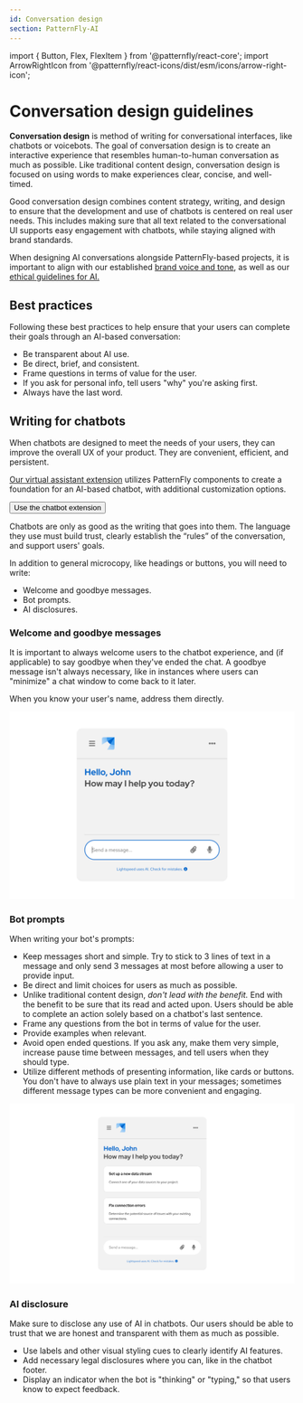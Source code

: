 ```yaml
---
id: Conversation design
section: PatternFly-AI
---
```


import { Button, Flex, FlexItem } from '@patternfly/react-core';
import ArrowRightIcon from '@patternfly/react-icons/dist/esm/icons/arrow-right-icon';


# Conversation design guidelines

**Conversation design** is method of writing for conversational interfaces, like chatbots or voicebots. The goal of conversation design is to create an interactive experience that resembles human-to-human conversation as much as possible. Like traditional content design, conversation design is focused on using words to make experiences clear, concise, and well-timed.

Good conversation design combines content strategy, writing, and design to ensure that the development and use of chatbots is centered on real user needs. This includes making sure that all text related to the conversational UI supports easy engagement with chatbots, while staying aligned with brand standards.

When designing AI conversations alongside PatternFly-based projects, it is important to align with our established [brand voice and tone](/ux-writing/brand-voice-and-tone), as well as our [ethical guidelines for AI.](/patternfly-ai/ai-guidelines)

## Best practices 

Following these best practices to help ensure that your users can complete their goals through an AI-based conversation: 

- Be transparent about AI use. 
- Be direct, brief, and consistent. 
- Frame questions in terms of value for the user.
- If you ask for personal info, tell users "why" you're asking first. 
- Always have the last word.

## Writing for chatbots

When chatbots are designed to meet the needs of your users, they can improve the overall UX of your product. They are convenient, efficient, and persistent. 

[Our virtual assistant extension](/patternfly-ai/chatbot/about-chatbot) utilizes PatternFly components to create a foundation for an AI-based chatbot, with additional customization options.

<Flex>
<FlexItem>
<Button component="a" href="/patternfly-ai/chatbot/about-chatbot" target="_blank" variant="primary" size="lg">Use the chatbot extension <ArrowRightIcon /></Button>
</FlexItem>
</Flex>

Chatbots are only as good as the writing that goes into them. The language they use must build trust, clearly establish the “rules” of the conversation, and support users' goals. 

In addition to general microcopy, like headings or buttons, you will need to write:
- Welcome and goodbye messages. 
- Bot prompts. 
- AI disclosures.

### Welcome and goodbye messages 

It is important to always welcome users to the chatbot experience, and (if applicable) to say goodbye when they've ended the chat. A goodbye message isn't always necessary, like in instances where users can "minimize" a chat window to come back to it later. 

When you know your user's name, address them directly. 

![Chatbot welcome message with user's name](./img/chatbot-welcome.png)

### Bot prompts 

When writing your bot's prompts: 

- Keep messages short and simple. Try to stick to 3 lines of text in a message and only send 3 messages at most before allowing a user to provide input. 
- Be direct and limit choices for users as much as possible. 
- Unlike traditional content design, *don't lead with the benefit.* End with the benefit to be sure that its read and acted upon. Users should be able to complete an action solely based on a chatbot's last sentence. 
- Frame any questions from the bot in terms of value for the user.
- Provide examples when relevant.
- Avoid open ended questions. If you ask any, make them very simple, increase pause time between messages, and tell users when they should type. 
- Utilize different methods of presenting information, like cards or buttons. You don't have to always use plain text in your messages; sometimes different message types can be more convenient and engaging.

![Chatbot prompt examples](./img/chatbot-prompts.png)

### AI disclosure 

Make sure to disclose any use of AI in chatbots. Our users should be able to trust that we are honest and transparent with them as much as possible.

- Use labels and other visual styling cues to clearly identify AI features. 
- Add necessary legal disclosures where you can, like in the chatbot footer. 
- Display an indicator when the bot is "thinking" or "typing," so that users know to expect feedback.